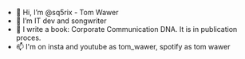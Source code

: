 - 👋 Hi, I’m @sq5rix - Tom Wawer
- 👀 I’m IT dev and songwriter
- 🌱 I write a book: Corporate Communication DNA. It is in publication proces. 
- 📫 I'm on insta and youtube as tom_wawer, spotify as tom wawer 

<!---
sq5rix/sq5rix is a ✨ special ✨ repository because its `README.md` (this file) appears on your GitHub profile.
You can click the Preview link to take a look at your changes.
--->
